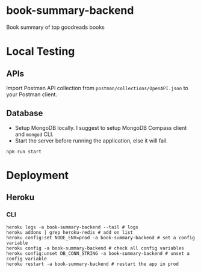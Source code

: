 # book-summary-backend
Book summary of top goodreads books



# Local Testing

## APIs
Import Postman API collection from `postman/collections/OpenAPI.json` to your Postman client.

## Database
* Setup MongoDB locally. I suggest to setup MongoDB Compass client and `mongod` CLI.
* Start the server before running the application, else it will fail.

`npm run start`

# Deployment

## Heroku

### CLI
```shell
heroku logs -a book-summary-backend --tail # logs
heroku addons | grep heroku-redis # add on list
heroku config:set NODE_ENV=prod -a book-summary-backend # set a config variable
heroku config -a book-summary-backend # check all config variables
heroku config:unset DB_CONN_STRING -a book-summary-backend # unset a config variable
heroku restart -a book-summary-backend # restart the app in prod
```